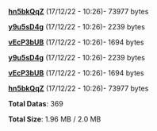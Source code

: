 [**hn5bkQqZ**](/data/hn5bkQqZ.txt) (17/12/22 - 10:26)- 73977 bytes

[**y9u5sD4g**](/data/y9u5sD4g.txt) (17/12/22 - 10:26)- 2239 bytes

[**vEcP3bUB**](/data/vEcP3bUB.txt) (17/12/22 - 10:26)- 1694 bytes

[**y9u5sD4g**](/data/y9u5sD4g.txt) (17/12/22 - 10:26)- 2239 bytes

[**vEcP3bUB**](/data/vEcP3bUB.txt) (17/12/22 - 10:26)- 1694 bytes

[**hn5bkQqZ**](/data/hn5bkQqZ.txt) (17/12/22 - 10:26)- 73977 bytes

**Total Datas**: 369

**Total Size**: 1.96 MB / 2.0 MB